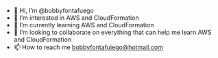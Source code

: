 - 👋 Hi, I’m @bobbyfontafuego
- 👀 I’m interested in AWS and CloudFormation
- 🌱 I’m currently learning AWS and CloudFormation
- 💞️ I’m looking to collaborate on everything that can help me learn AWS and CloudFormation
- 📫 How to reach me bobbyfontafuiego@hotmail.com

<!---
bobbyfontafuego/bobbyfontafuego is a ✨ special ✨ repository because its `README.md` (this file) appears on your GitHub profile.
You can click the Preview link to take a look at your changes.
--->
